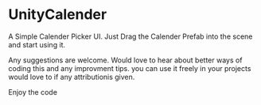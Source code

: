 # UnityCalender

A Simple Calender Picker UI. Just Drag the Calender Prefab into the scene and start using it.

Any suggestions are welcome. Would love to hear about better ways of coding this and any improvment tips. you can use it freely in your projects would love to if any attributionis given. 

Enjoy the code

